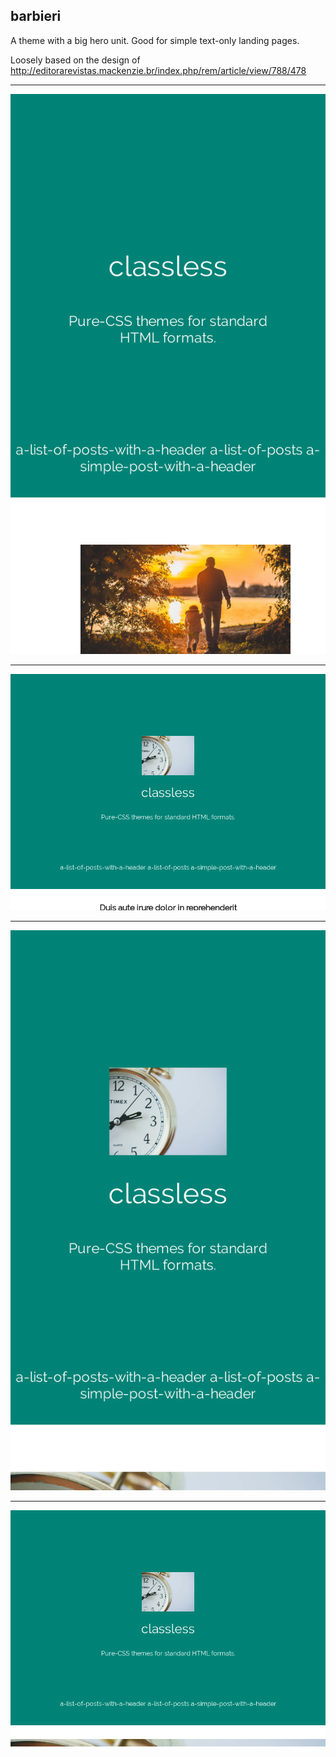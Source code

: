 ## barbieri

A theme with a big hero unit. Good for simple text-only landing pages.

Loosely based on the design of http://editorarevistas.mackenzie.br/index.php/rem/article/view/788/478

---

![](screenshots/barbieri-list-mobile.png)

---

![](screenshots/barbieri-list.png)

---

![](screenshots/barbieri-post-mobile.png)

---

![](screenshots/barbieri-post.png)
